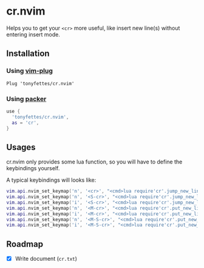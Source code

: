 # cr.nvim

Helps you to get your `<cr>` more useful, like insert new line(s) without entering insert mode.

## Installation

### Using [vim-plug](https://github.com/junegunn/vim-plug)

```vim
Plug 'tonyfettes/cr.nvim'
```

### Using [packer](https://github.com/wbthomason/packer.nvim)

```lua
use {
  'tonyfettes/cr.nvim',
  as = 'cr',
}
```

## Usages

cr.nvim only provides some lua function, so you will have to define the keybindings yourself.

A typical keybindings will looks like:

```lua
vim.api.nvim_set_keymap('n', '<cr>', "<cmd>lua require'cr'.jump_new_lines_after()<cr>", { noremap = true, silent = true })
vim.api.nvim_set_keymap('n', '<S-cr>', "<cmd>lua require'cr'.jump_new_lines_before()<cr>", { noremap = true, silent = true })
vim.api.nvim_set_keymap('i', '<S-cr>', "<cmd>lua require'cr'.jump_new_lines_before()<cr>", { noremap = true, silent = true })
vim.api.nvim_set_keymap('n', '<M-cr>', "<cmd>lua require'cr'.put_new_lines_after()<cr>", { noremap = true, silent = true })
vim.api.nvim_set_keymap('i', '<M-cr>', "<cmd>lua require'cr'.put_new_lines_after()<cr>", { noremap = true, silent = true })
vim.api.nvim_set_keymap('n', '<M-S-cr>', "<cmd>lua require'cr'.put_new_lines_before()<cr>", { noremap = true, silent = true })
vim.api.nvim_set_keymap('i', '<M-S-cr>', "<cmd>lua require'cr'.put_new_lines_before()<cr>", { noremap = true, silent = true })
```

## Roadmap

- [x] Write document (`cr.txt`)
